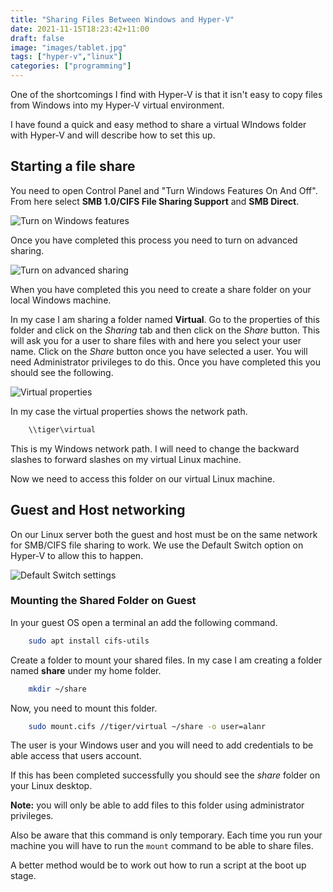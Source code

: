 ```yaml
---
title: "Sharing Files Between Windows and Hyper-V"
date: 2021-11-15T18:23:42+11:00
draft: false
image: "images/tablet.jpg"
tags: ["hyper-v","linux"]
categories: ["programming"]
---
```


One of the shortcomings I find with Hyper-V is that it isn't easy to copy files from Windows into my Hyper-V virtual environment.

I have found a quick and easy method to share a virtual WIndows folder with Hyper-V and will describe how to set this up.

## Starting a file share

You need to open Control Panel and "Turn Windows Features On And Off". From here select **SMB 1.0/CIFS File Sharing Support** and **SMB Direct**.

![Turn on Windows features](../images/windows-features.jpg "Turn on Windows features")

Once you have completed this process you need to turn on advanced sharing.

![Turn on advanced sharing](../images/advanced-sharing.jpg "Turn on advanced sharing")

When you have completed this you need to create a share folder on your local Windows machine.

In my case I am sharing a folder named **Virtual**. Go to the properties of this folder and click on the *Sharing* tab and then click on the *Share* button. This will ask you for a user to share files with and here you select your user name. Click on the *Share* button once you have selected a user. You will need Administrator privileges to do this. Once you have completed this you should see the following.

![Virtual properties](../images/virtual-properties.jpg "Virtual properties")

In my case the virtual properties shows the network path.

```bash
    \\tiger\virtual
```

This is my Windows network path. I will need to change the backward slashes to forward slashes on my virtual Linux machine.

Now we need to access this folder on our virtual Linux machine.

## Guest and Host networking

On our Linux server both the guest and host must be on the same network for SMB/CIFS file sharing to work. We use the Default Switch option on Hyper-V to allow this to happen.

![Default Switch settings](../images/default-switch.jpg "Default Switch settings")

### Mounting the Shared Folder on Guest

In your guest OS open a terminal an add the following command.

```bash
    sudo apt install cifs-utils
```

Create a folder to mount your shared files. In my case I am creating a folder named **share** under my home folder.

```bash
    mkdir ~/share
```

Now, you need to mount this folder.

```bash
    sudo mount.cifs //tiger/virtual ~/share -o user=alanr
```

The user is your Windows user and you will need to add credentials to be able access that users account.

If this has been completed successfully you should see the *share* folder on your Linux desktop.

**Note:** you will only be able to add files to this folder using administrator privileges.

Also be aware that this command is only temporary. Each time you run your machine you will have to run the ``mount`` command to be able to share files.

A better method would be to work out how to run a script at the boot up stage.
